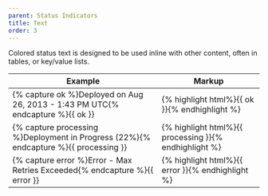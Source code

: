 ```yaml
---
parent: Status Indicators
title: Text
order: 3
---
```

<p>Colored status text is designed to be used inline with other content, often in tables, or key/value lists.</p>
<table>
  <thead>
    <tr>
      <th>Example</th>
      <th>Markup</th>
    </tr>
  </thead>
  <tbody>
    <tr>
      <td>
        {% capture ok %}<span class="rs-status-ok">Deployed on Aug 26, 2013 - 1:43 PM UTC</span>{% endcapture %}{{ ok }}
      </td>
      <td>{% highlight html%}{{ ok }}{% endhighlight %}</td>
    </tr>
    <tr>
      <td>
        {% capture processing %}<span class="rs-status-processing">Deployment in Progress (22%)</span>{% endcapture %}{{ processing }}
      </td>
      <td>{% highlight html%}{{ processing }}{% endhighlight %}</td>
    </tr>
    <tr>
      <td>
        {% capture error %}<span class="rs-status-error">Error - Max Retries Exceeded</span>{% endcapture %}{{ error }}
      </td>
      <td>{% highlight html%}{{ error }}{% endhighlight %}</td>
    </tr>
  </tbody>
</table>